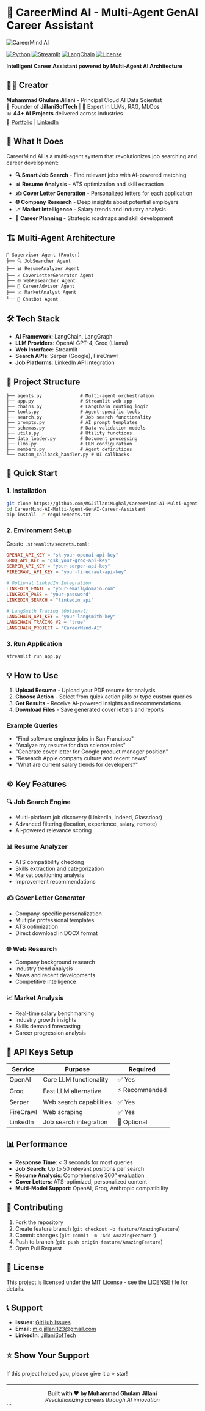 # 🚀 CareerMind AI - Multi-Agent GenAI Career Assistant

![CareerMind AI](multiagent.png)

[![Python](https://img.shields.io/badge/Python-3.12+-blue.svg)](https://www.python.org/downloads/)
[![Streamlit](https://img.shields.io/badge/Streamlit-1.28+-red.svg)](https://streamlit.io/)
[![LangChain](https://img.shields.io/badge/LangChain-Latest-green.svg)](https://langchain.com/)
[![License](https://img.shields.io/badge/License-MIT-yellow.svg)](LICENSE)

**Intelligent Career Assistant powered by Multi-Agent AI Architecture**

## 👨‍💻 Creator

**Muhammad Ghulam Jillani** - Principal Cloud AI Data Scientist  
🏢 Founder of **JillaniSofTech** | 🧠 Expert in LLMs, RAG, MLOps  
📊 **44+ AI Projects** delivered across industries  
🔗 [Portfolio](https://mgjillanimughal.github.io/) | [LinkedIn](https://www.linkedin.com/in/jillanisofttech/)

## 🎯 What It Does

CareerMind AI is a multi-agent system that revolutionizes job searching and career development:

- **🔍 Smart Job Search** - Find relevant jobs with AI-powered matching
- **📊 Resume Analysis** - ATS optimization and skill extraction  
- **✍️ Cover Letter Generation** - Personalized letters for each application
- **🌐 Company Research** - Deep insights about potential employers
- **📈 Market Intelligence** - Salary trends and industry analysis
- **🎯 Career Planning** - Strategic roadmaps and skill development

## 🏗️ Multi-Agent Architecture

```
🎯 Supervisor Agent (Router)
├── 🔍 JobSearcher Agent
├── 📊 ResumeAnalyzer Agent  
├── ✍️ CoverLetterGenerator Agent
├── 🌐 WebResearcher Agent
├── 🎯 CareerAdvisor Agent
├── 📈 MarketAnalyst Agent
└── 🤖 ChatBot Agent
```

## 🛠️ Tech Stack

- **AI Framework**: LangChain, LangGraph
- **LLM Providers**: OpenAI GPT-4, Groq (Llama)
- **Web Interface**: Streamlit
- **Search APIs**: Serper (Google), FireCrawl
- **Job Platforms**: LinkedIn API integration

## 📁 Project Structure

```
├── agents.py              # Multi-agent orchestration
├── app.py                 # Streamlit web app
├── chains.py              # LangChain routing logic
├── tools.py               # Agent-specific tools
├── search.py              # Job search functionality
├── prompts.py             # AI prompt templates
├── schemas.py             # Data validation models
├── utils.py               # Utility functions
├── data_loader.py         # Document processing
├── llms.py                # LLM configuration
├── members.py             # Agent definitions
└── custom_callback_handler.py # UI callbacks
```

## 🚀 Quick Start

### 1. Installation

```bash
git clone https://github.com/MGJillaniMughal/CareerMind-AI-Multi-Agent-GenAI-Career-Assistant.git
cd CareerMind-AI-Multi-Agent-GenAI-Career-Assistant
pip install -r requirements.txt
```

### 2. Environment Setup

Create `.streamlit/secrets.toml`:

```toml
OPENAI_API_KEY = "sk-your-openai-api-key"
GROQ_API_KEY = "gsk_your-groq-api-key"
SERPER_API_KEY = "your-serper-api-key"
FIRECRAWL_API_KEY = "your-firecrawl-api-key"

# Optional LinkedIn Integration
LINKEDIN_EMAIL = "your-email@domain.com"
LINKEDIN_PASS = "your-password"
LINKEDIN_SEARCH = "linkedin_api"

# LangSmith Tracing (Optional)
LANGCHAIN_API_KEY = "your-langsmith-key"
LANGCHAIN_TRACING_V2 = "true"
LANGCHAIN_PROJECT = "CareerMind-AI"
```

### 3. Run Application

```bash
streamlit run app.py
```

## 💡 How to Use

1. **Upload Resume** - Upload your PDF resume for analysis
2. **Choose Action** - Select from quick action pills or type custom queries
3. **Get Results** - Receive AI-powered insights and recommendations
4. **Download Files** - Save generated cover letters and reports

### Example Queries

- "Find software engineer jobs in San Francisco"
- "Analyze my resume for data science roles"
- "Generate cover letter for Google product manager position"
- "Research Apple company culture and recent news"
- "What are current salary trends for developers?"

## ⚙️ Key Features

### 🔍 Job Search Engine
- Multi-platform job discovery (LinkedIn, Indeed, Glassdoor)
- Advanced filtering (location, experience, salary, remote)
- AI-powered relevance scoring

### 📊 Resume Analyzer
- ATS compatibility checking
- Skills extraction and categorization
- Market positioning analysis
- Improvement recommendations

### ✍️ Cover Letter Generator
- Company-specific personalization
- Multiple professional templates
- ATS optimization
- Direct download in DOCX format

### 🌐 Web Research
- Company background research
- Industry trend analysis
- News and recent developments
- Competitive intelligence

### 📈 Market Analysis
- Real-time salary benchmarking
- Industry growth insights
- Skills demand forecasting
- Career progression analysis

## 🔧 API Keys Setup

| Service | Purpose | Required |
|---------|---------|----------|
| OpenAI | Core LLM functionality | ✅ Yes |
| Groq | Fast LLM alternative | ⚡ Recommended |
| Serper | Web search capabilities | ✅ Yes |
| FireCrawl | Web scraping | ✅ Yes |
| LinkedIn | Job search integration | 🔧 Optional |

## 📊 Performance

- **Response Time**: < 3 seconds for most queries
- **Job Search**: Up to 50 relevant positions per search
- **Resume Analysis**: Comprehensive 360° evaluation
- **Cover Letters**: ATS-optimized, personalized content
- **Multi-Model Support**: OpenAI, Groq, Anthropic compatibility

## 🤝 Contributing

1. Fork the repository
2. Create feature branch (`git checkout -b feature/AmazingFeature`)
3. Commit changes (`git commit -m 'Add AmazingFeature'`)
4. Push to branch (`git push origin feature/AmazingFeature`)
5. Open Pull Request

## 📄 License

This project is licensed under the MIT License - see the [LICENSE](LICENSE) file for details.

## 📞 Support

- **Issues**: [GitHub Issues](https://github.com/MGJillaniMughal/CareerMind-AI-Multi-Agent-GenAI-Career-Assistant/issues)
- **Email**: m.g.jillani123@gmail.com
- **LinkedIn**: [JillaniSofTech](https://www.linkedin.com/in/jillanisofttech/)

## ⭐ Show Your Support

If this project helped you, please give it a ⭐ star!

---

<div align="center">
  <strong>Built with ❤️ by Muhammad Ghulam Jillani</strong><br>
  <em>Revolutionizing careers through AI innovation</em>
</div>
```
